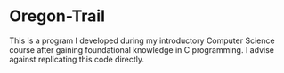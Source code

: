 # Oregon-Trail
This is a program I developed during my introductory Computer Science course after gaining foundational knowledge in C programming. I advise against replicating this code directly.

